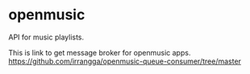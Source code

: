 # openmusic
API for music playlists.

This is link to get message broker for openmusic apps.
https://github.com/irrangga/openmusic-queue-consumer/tree/master
